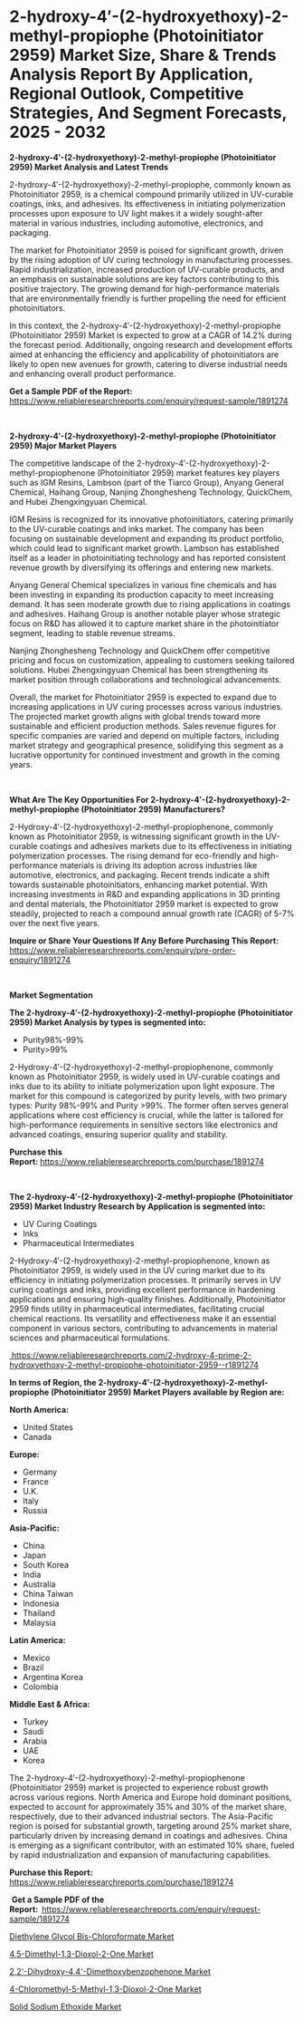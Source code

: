 <p><h1>2-hydroxy-4′-(2-hydroxyethoxy)-2-methyl-propiophe (Photoinitiator 2959) Market Size, Share & Trends Analysis Report By Application, Regional Outlook, Competitive Strategies, And Segment Forecasts, 2025 - 2032</h1></p><p><strong>2-hydroxy-4′-(2-hydroxyethoxy)-2-methyl-propiophe (Photoinitiator 2959) Market Analysis and Latest Trends</strong></p>
<p><p>2-hydroxy-4′-(2-hydroxyethoxy)-2-methyl-propiophe, commonly known as Photoinitiator 2959, is a chemical compound primarily utilized in UV-curable coatings, inks, and adhesives. Its effectiveness in initiating polymerization processes upon exposure to UV light makes it a widely sought-after material in various industries, including automotive, electronics, and packaging.</p><p>The market for Photoinitiator 2959 is poised for significant growth, driven by the rising adoption of UV curing technology in manufacturing processes. Rapid industrialization, increased production of UV-curable products, and an emphasis on sustainable solutions are key factors contributing to this positive trajectory. The growing demand for high-performance materials that are environmentally friendly is further propelling the need for efficient photoinitiators.</p><p>In this context, the 2-hydroxy-4′-(2-hydroxyethoxy)-2-methyl-propiophe (Photoinitiator 2959) Market is expected to grow at a CAGR of 14.2% during the forecast period. Additionally, ongoing research and development efforts aimed at enhancing the efficiency and applicability of photoinitiators are likely to open new avenues for growth, catering to diverse industrial needs and enhancing overall product performance.</p></p>
<p><strong>Get a Sample PDF of the Report:&nbsp;</strong> <a href="https://www.reliableresearchreports.com/enquiry/request-sample/1891274?utm_campaign=8&utm_medium=2&utm_source=Github&utm_content=ia&utm_term=14012025&utm_id=2-hydroxy-4-2-hydroxyethoxy-2-methyl-propiophe-photoinitiator-2959">https://www.reliableresearchreports.com/enquiry/request-sample/1891274</a></p>
<p>&nbsp;</p>
<p><strong>2-hydroxy-4′-(2-hydroxyethoxy)-2-methyl-propiophe (Photoinitiator 2959) Major Market Players</strong></p>
<p><p>The competitive landscape of the 2-hydroxy-4′-(2-hydroxyethoxy)-2-methyl-propiophenone (Photoinitiator 2959) market features key players such as IGM Resins, Lambson (part of the Tiarco Group), Anyang General Chemical, Haihang Group, Nanjing Zhonghesheng Technology, QuickChem, and Hubei Zhengxingyuan Chemical.</p><p>IGM Resins is recognized for its innovative photoinitiators, catering primarily to the UV-curable coatings and inks market. The company has been focusing on sustainable development and expanding its product portfolio, which could lead to significant market growth. Lambson has established itself as a leader in photoinitiating technology and has reported consistent revenue growth by diversifying its offerings and entering new markets.</p><p>Anyang General Chemical specializes in various fine chemicals and has been investing in expanding its production capacity to meet increasing demand. It has seen moderate growth due to rising applications in coatings and adhesives. Haihang Group is another notable player whose strategic focus on R&D has allowed it to capture market share in the photoinitiator segment, leading to stable revenue streams.</p><p>Nanjing Zhonghesheng Technology and QuickChem offer competitive pricing and focus on customization, appealing to customers seeking tailored solutions. Hubei Zhengxingyuan Chemical has been strengthening its market position through collaborations and technological advancements.</p><p>Overall, the market for Photoinitiator 2959 is expected to expand due to increasing applications in UV curing processes across various industries. The projected market growth aligns with global trends toward more sustainable and efficient production methods. Sales revenue figures for specific companies are varied and depend on multiple factors, including market strategy and geographical presence, solidifying this segment as a lucrative opportunity for continued investment and growth in the coming years.</p></p>
<p>&nbsp;</p>
<p><strong>What Are The Key Opportunities For 2-hydroxy-4′-(2-hydroxyethoxy)-2-methyl-propiophe (Photoinitiator 2959) Manufacturers?</strong></p>
<p><p>2-Hydroxy-4′-(2-hydroxyethoxy)-2-methyl-propiophenone, commonly known as Photoinitiator 2959, is witnessing significant growth in the UV-curable coatings and adhesives markets due to its effectiveness in initiating polymerization processes. The rising demand for eco-friendly and high-performance materials is driving its adoption across industries like automotive, electronics, and packaging. Recent trends indicate a shift towards sustainable photoinitiators, enhancing market potential. With increasing investments in R&D and expanding applications in 3D printing and dental materials, the Photoinitiator 2959 market is expected to grow steadily, projected to reach a compound annual growth rate (CAGR) of 5-7% over the next five years.</p></p>
<p><strong>Inquire or Share Your Questions If Any Before Purchasing This Report:</strong> <a href="https://www.reliableresearchreports.com/enquiry/pre-order-enquiry/1891274?utm_campaign=8&utm_medium=2&utm_source=Github&utm_content=ia&utm_term=14012025&utm_id=2-hydroxy-4-2-hydroxyethoxy-2-methyl-propiophe-photoinitiator-2959">https://www.reliableresearchreports.com/enquiry/pre-order-enquiry/1891274</a></p>
<p>&nbsp;</p>
<p><strong>Market Segmentation</strong></p>
<p><strong>The 2-hydroxy-4′-(2-hydroxyethoxy)-2-methyl-propiophe (Photoinitiator 2959) Market Analysis by types is segmented into:</strong></p>
<p><ul><li>Purity98%-99%</li><li>Purity>99%</li></ul></p>
<p><p>2-Hydroxy-4′-(2-hydroxyethoxy)-2-methyl-propiophenone, commonly known as Photoinitiator 2959, is widely used in UV-curable coatings and inks due to its ability to initiate polymerization upon light exposure. The market for this compound is categorized by purity levels, with two primary types: Purity 98%-99% and Purity >99%. The former often serves general applications where cost efficiency is crucial, while the latter is tailored for high-performance requirements in sensitive sectors like electronics and advanced coatings, ensuring superior quality and stability.</p></p>
<p><strong>Purchase this Report:&nbsp;</strong><a href="https://www.reliableresearchreports.com/purchase/1891274?utm_campaign=8&utm_medium=2&utm_source=Github&utm_content=ia&utm_term=14012025&utm_id=2-hydroxy-4-2-hydroxyethoxy-2-methyl-propiophe-photoinitiator-2959">https://www.reliableresearchreports.com/purchase/1891274</a></p>
<p>&nbsp;</p>
<p><strong>The 2-hydroxy-4′-(2-hydroxyethoxy)-2-methyl-propiophe (Photoinitiator 2959) Market Industry Research by Application is segmented into:</strong></p>
<p><ul><li>UV Curing Coatings</li><li>Inks</li><li>Pharmaceutical Intermediates</li></ul></p>
<p><p>2-Hydroxy-4′-(2-hydroxyethoxy)-2-methyl-propiophenone, known as Photoinitiator 2959, is widely used in the UV curing market due to its efficiency in initiating polymerization processes. It primarily serves in UV curing coatings and inks, providing excellent performance in hardening applications and ensuring high-quality finishes. Additionally, Photoinitiator 2959 finds utility in pharmaceutical intermediates, facilitating crucial chemical reactions. Its versatility and effectiveness make it an essential component in various sectors, contributing to advancements in material sciences and pharmaceutical formulations.</p></p>
<p><a href="https://www.reliableresearchreports.com/2-hydroxy-4-prime-2-hydroxyethoxy-2-methyl-propiophe-photoinitiator-2959--r1891274?utm_campaign=8&utm_medium=2&utm_source=Github&utm_content=ia&utm_term=14012025&utm_id=2-hydroxy-4-2-hydroxyethoxy-2-methyl-propiophe-photoinitiator-2959">&nbsp;https://www.reliableresearchreports.com/2-hydroxy-4-prime-2-hydroxyethoxy-2-methyl-propiophe-photoinitiator-2959--r1891274</a></p>
<p><strong>In terms of Region, the 2-hydroxy-4′-(2-hydroxyethoxy)-2-methyl-propiophe (Photoinitiator 2959) Market Players available by Region are:</strong></p>
<p>
    <p> <strong> North America: </strong>
        <ul>
            <li>United States</li>
            <li>Canada</li>
        </ul>
        </p> 
    <p> <strong> Europe: </strong>
        <ul>
            <li>Germany</li>
            <li>France</li>
            <li>U.K.</li>
            <li>Italy</li>
            <li>Russia</li>
        </ul>
        </p> 
    <p> <strong> Asia-Pacific: </strong>
        <ul>
            <li>China</li>
            <li>Japan</li>
            <li>South Korea</li>
            <li>India</li>
            <li>Australia</li>
            <li>China Taiwan</li>
            <li>Indonesia</li>
            <li>Thailand</li>
            <li>Malaysia</li>
        </ul>
        </p> 
    <p> <strong> Latin America: </strong>
        <ul>
            <li>Mexico</li>
            <li>Brazil</li>
            <li>Argentina Korea</li>
            <li>Colombia</li>
        </ul>
        </p> 
    <p> <strong> Middle East & Africa: </strong>
        <ul>
            <li>Turkey</li>
            <li>Saudi</li>
            <li>Arabia</li>
            <li>UAE</li>
            <li>Korea</li>
        </ul>
    </p>
    </p>
<p><p>The 2-hydroxy-4′-(2-hydroxyethoxy)-2-methyl-propiophenone (Photoinitiator 2959) market is projected to experience robust growth across various regions. North America and Europe hold dominant positions, expected to account for approximately 35% and 30% of the market share, respectively, due to their advanced industrial sectors. The Asia-Pacific region is poised for substantial growth, targeting around 25% market share, particularly driven by increasing demand in coatings and adhesives. China is emerging as a significant contributor, with an estimated 10% share, fueled by rapid industrialization and expansion of manufacturing capabilities.</p></p>
<p><strong>Purchase this Report: </strong><a href="https://www.reliableresearchreports.com/purchase/1891274?utm_campaign=8&utm_medium=2&utm_source=Github&utm_content=ia&utm_term=14012025&utm_id=2-hydroxy-4-2-hydroxyethoxy-2-methyl-propiophe-photoinitiator-2959">https://www.reliableresearchreports.com/purchase/1891274</a></p>
<p>&nbsp;<strong>Get a Sample PDF of the Report:&nbsp;&nbsp;</strong><a href="https://www.reliableresearchreports.com/enquiry/request-sample/1891274?utm_campaign=8&utm_medium=2&utm_source=Github&utm_content=ia&utm_term=14012025&utm_id=2-hydroxy-4-2-hydroxyethoxy-2-methyl-propiophe-photoinitiator-2959">https://www.reliableresearchreports.com/enquiry/request-sample/1891274</a></p>
<p><strong></strong></p>
<p><p><a href="https://github.com/angelajermaine/Market-Research-Report-List-5/blob/main/diethylene-glycol-bis-chloroformate-market.md?utm_campaign=8&utm_medium=2&utm_source=Github&utm_content=ia&utm_term=14012025&utm_id=2-hydroxy-4-2-hydroxyethoxy-2-methyl-propiophe-photoinitiator-2959">Diethylene Glycol Bis-Chloroformate Market</a></p><p><a href="https://github.com/NargisHussain432/Market-Research-Report-List-1/blob/main/45-dimethyl-13-dioxol-2-one-market.md?utm_campaign=8&utm_medium=2&utm_source=Github&utm_content=ia&utm_term=14012025&utm_id=2-hydroxy-4-2-hydroxyethoxy-2-methyl-propiophe-photoinitiator-2959">4,5-Dimethyl-1,3-Dioxol-2-One Market</a></p><p><a href="https://github.com/sherikacas30/Market-Research-Report-List-1/blob/main/22-dihydroxy-44-dimethoxybenzophenone-market.md?utm_campaign=8&utm_medium=2&utm_source=Github&utm_content=ia&utm_term=14012025&utm_id=2-hydroxy-4-2-hydroxyethoxy-2-methyl-propiophe-photoinitiator-2959">2,2'-Dihydroxy-4,4'-Dimethoxybenzophenone Market</a></p><p><a href="https://github.com/FahadAhmed223/Market-Research-Report-List-1/blob/main/4-chloromethyl-5-methyl-13-dioxol-2-one-market.md?utm_campaign=8&utm_medium=2&utm_source=Github&utm_content=ia&utm_term=14012025&utm_id=2-hydroxy-4-2-hydroxyethoxy-2-methyl-propiophe-photoinitiator-2959">4-Chloromethyl-5-Methyl-1,3-Dioxol-2-One Market</a></p><p><a href="https://github.com/oliveroste6/Market-Research-Report-List-1/blob/main/solid-sodium-ethoxide-market.md?utm_campaign=8&utm_medium=2&utm_source=Github&utm_content=ia&utm_term=14012025&utm_id=2-hydroxy-4-2-hydroxyethoxy-2-methyl-propiophe-photoinitiator-2959">Solid Sodium Ethoxide Market</a></p></p>
